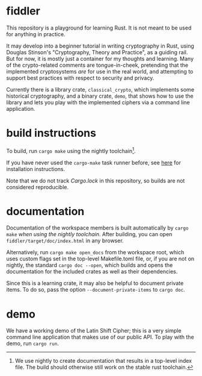 # fiddler
This repository is a playground for learning Rust. It is not meant to be used for anything in practice.

It may develop into a beginner tutorial in writing cryptography in Rust, using Douglas Stinson's "Cryptography, Theory and Practice", as a guiding rail. But for now, it is mostly just a container for my thoughts and learning. Many of the crypto-related comments are tongue-in-cheek, pretending that the implemented cryptosystems _are_ for use in the real world, and attempting to support best practices with respect to security and privacy.

Currently there is a library crate, `classical_crypto`, which implements some historical cryptography, and a binary crate, `demo`, that shows how to use the library and lets you play with the implemented ciphers via a command line application.

# build instructions
To build, run 
`cargo make` using the nightly toolchain[^1].


If you have never used  the `cargo-make` task runner before, see [here](https://github.com/sagiegurari/cargo-make?tab=readme-ov-file#installation) for installation instructions.

Note that we do not track _Cargo.lock_ in this repository, so builds are not considered reproducible.

[^1]: We use nightly to create documentation that results in a top-level index file. The build should otherwise still work on the stable rust toolchain.

# documentation

Documentation of the workspace members is built automatically by `cargo make` _when using the nightly toolchain_. After building, you can open `fiddler/target/doc/index.html` in any browser. 

Alternatively, run 
`
cargo make open_docs
` from the workspace root, which uses custom flags set in the top-level Makefile.toml file, 
or, if you are not on nightly, the standard
`
cargo doc --open
`, which builds and opens the documentation for the included crates as well as their dependencies. 

Since this is a learning crate, it may also be helpful to document private items. To do so, pass the option `--document-private-items` to `cargo doc`.

# demo

We have a working demo of the Latin Shift Cipher; this is a very simple command line application that makes use of our public API. To play with the demo, run `cargo run`.